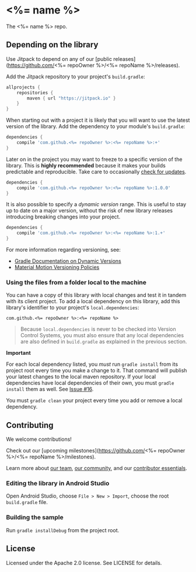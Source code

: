 # <%= name %>

The <%= name %> repo.

## Depending on the library

Use Jitpack to depend on any of our [public releases](https://github.com/<%= repoOwner %>/<%= repoName %>/releases).

Add the Jitpack repository to your project's `build.gradle`:

```gradle
allprojects {
    repositories {
        maven { url "https://jitpack.io" }
    }
}
```

When starting out with a project it is likely that you will want to use the
latest version of the library. Add the dependency to your module's
`build.gradle`:

```gradle
dependencies {
    compile 'com.github.<%= repoOwner %>:<%= repoName %>:+'
}
```

Later on in the project you may want to freeze to a specific version of the
library. This is **highly recommended** because it makes your builds predictable
and reproducible. Take care to occasionally [check for updates](https://github.com/ben-manes/gradle-versions-plugin).

```gradle
dependencies {
    compile 'com.github.<%= repoOwner %>:<%= repoName %>:1.0.0'
}
```

It is also possible to specify a *dynamic version* range. This is useful to stay
up to date on a major version, without the risk of new library releases
introducing breaking changes into your project.

```gradle
dependencies {
    compile 'com.github.<%= repoOwner %>:<%= repoName %>:1.+'
}
```

For more information regarding versioning, see:

- [Gradle Documentation on Dynamic Versions](https://docs.gradle.org/current/userguide/dependency_management.html#sub:dynamic_versions_and_changing_modules)
- [Material Motion Versioning Policies](https://material-motion.gitbooks.io/material-motion-team/content/essentials/core_team_contributors/release_process.html#versioning)

### Using the files from a folder local to the machine

You can have a copy of this library with local changes and test it in tandem
with its client project. To add a local dependency on this library, add this
library's identifier to your project's `local.dependencies`:

```
com.github.<%= repoOwner %>:<%= repoName %>
```

> Because `local.dependencies` is never to be checked into Version Control
Systems, you must also ensure that any local dependencies are also defined in
`build.gradle` as explained in the previous section.

**Important**

For each local dependency listed, you *must* run `gradle install` from its
project root every time you make a change to it. That command will publish your
latest changes to the local maven repository. If your local dependencies have
local dependencies of their own, you must `gradle install` them as well. See
[Issue #16](https://github.com/material-motion/material-motion-runtime-android/issues/16).

You must `gradle clean` your project every time you add or remove a local
dependency.

## Contributing

We welcome contributions!

Check out our [upcoming milestones](https://github.com/<%= repoOwner %>/<%= repoName %>/milestones).

Learn more about [our team](https://material-motion.gitbooks.io/material-motion-team/content/),
[our community](https://material-motion.gitbooks.io/material-motion-team/content/community/),
and our [contributor essentials](https://material-motion.gitbooks.io/material-motion-team/content/essentials/).

### Editing the library in Android Studio

Open Android Studio,
choose `File > New > Import`,
choose the root `build.gradle` file.

### Building the sample

Run `gradle installDebug` from the project root.

## License

Licensed under the Apache 2.0 license. See LICENSE for details.
